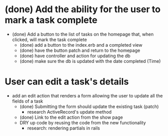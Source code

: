 # (done) Add the ability for the user to mark a task complete
- (done) Add a button to the list of tasks on the homepage that, when clicked, will mark the task complete
  - (done) add a button to the index.erb and a completed view
  - (done) have the button patch and return to the homepage
  - (done) have controller and action for updating the db
  - (done) make sure the db is updated with the date completed (Time)

# User can edit a task's details
- add an edit action that renders a form allowing the user to update all the fields of a task
  - (done) Submitting the form should update the existing task (patch)
    - research ActiveRecord's update method
  - (done) Link to the edit action from the show page
  - DRY up code by reusing the code from the new functionality
    - research: rendering partials in rails
